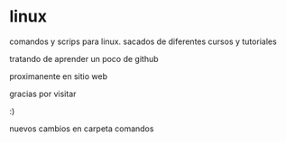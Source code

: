 # linux
comandos y scrips para linux. sacados de diferentes cursos y tutoriales

tratando de aprender un poco de github

proximanente en sitio web

gracias por visitar

:)


nuevos cambios en carpeta comandos
